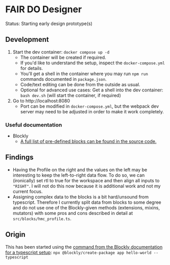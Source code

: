 # FAIR DO Designer

Status: Starting early design prototype(s)

## Development

1. Start the dev container: `docker compose up -d`
    - The container will be created if required.
    - If you'd like to understand the setup, inspect the `docker-compose.yml` for details.
    - You'll get a shell in the container where you may run `npm run` commands documented in `package.json`.
    - Code/text editing can be done from the outside as usual.
    - Optional for advanced use cases: Get a shell into the dev container: `bash dev.sh` (will start the container, if required)
2. Go to http://localhost:8080
    - Port can be modified in `docker-compose.yml`, but the webpack dev server may need to be adjusted in order to make it work completely.

### Useful documentation

- Blockly
    - [A full list of pre-defined blocks can be found in the source code.](https://github.com/google/blockly/tree/develop/blocks)

## Findings

- Having the Profile on the right and the values on the left may be interesting to keep the left-to-right data flow. To do so, we can (ironically) set rtl to true for the workspace and then align all inputs to `"RIGHT"`. I will not do this now because it is additional work and not my current focus.
- Assigning complex data to the blocks is a bit hard/unsound from typescript. Therefore I currently split data from blocks to some degree and do not use one of the Blockly-given methods (extensions, mixins, mutators) with some pros and cons described in detail at `src/blocks/hmc_profile.ts`.

## Origin

This has been started using the [command from the Blockly documentation for a typescript setup](https://developers.google.com/blockly/guides/get-started/get-the-code): `npx @blockly/create-package app hello-world --typescript`
